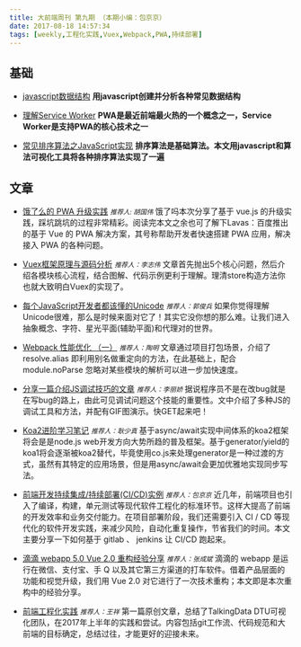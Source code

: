 ```yaml
---
title: 大前端周刊 第九期 （本期小编：包京京）
date: 2017-08-18 14:57:34
tags: [weekly,工程化实践,Vuex,Webpack,PWA,持续部署]
---
```

## 基础

* [javascript数据结构](http://blog.benoitvallon.com/data-structures-in-javascript/data-structures-in-javascript/)
**用javascript创建并分析各种常见数据结构**

* [理解Service Worker](https://mp.weixin.qq.com/s?__biz=MjM5MTA1MjAxMQ==&mid=2651226809&idx=1&sn=514ca88902bc91840f363348d6c86c39&chksm=bd495b3d8a3ed22bcf78801f96ae5c8d9555792d599004a7dc47a5a528185b9734f78af565fb&mpshare=1&scene=1&srcid=08182YSPaUr4JxGj4iID40gs&pass_ticket=0Et24OmYtRSLgA6Geno1MGBk5RujsQrVbaq%2FwZJ%2BzwtD%2F%2FbnV8lCXfDaw3Z5FpPr#rd)
**PWA是最近前端最火热的一个概念之一，Service Worker是支持PWA的核心技术之一**

* [常见排序算法之JavaScript实现](https://mp.weixin.qq.com/s?__biz=MjM5MTA1MjAxMQ==&mid=2651226816&idx=1&sn=5c2de943a3ff61de10466bfe21f973c2&chksm=bd495b448a3ed2529d674d66eab367d3b2c9c1516f70206ea36aaa5439703288168a6305d48f&mpshare=1&scene=1&srcid=0818znt16EAbHf0IGrXO1guY&pass_ticket=0Et24OmYtRSLgA6Geno1MGBk5RujsQrVbaq%2FwZJ%2BzwtD%2F%2FbnV8lCXfDaw3Z5FpPr#rd)
**排序算法是基础算法。本文用javascript和算法可视化工具将各种排序算法实现了一遍**


## 文章
* [饿了么的 PWA 升级实践](https://zhuanlan.zhihu.com/p/27853228)
<small>*推荐人: 胡国伟*</small>
饿了吗本次分享了基于 vue.js 的升级实践，踩坑跳坑的过程非常精彩。阅读完本文之余也可了解下Lavas：百度推出的基于 Vue 的 PWA 解决方案，其号称帮助开发者快速搭建 PWA 应用，解决接入 PWA 的各种问题。

* [Vuex框架原理与源码分析](https://tech.meituan.com/vuex-code-analysis.html)
<small>*推荐人：李志伟*</small>
文章首先抛出5个核心问题，然后介绍各模块核心流程，结合图解、代码示例更利于理解。理清store构造方法你也就大致明白Vuex的实现了。

* [每个JavaScript开发者都该懂的Unicode](https://mp.weixin.qq.com/s?__biz=MzAxODE2MjM1MA==&mid=2651552440&idx=1&sn=01bdb132ed0383a47993d711120b4283&chksm=8025ad79b752246fef6761482dbace0d9899ac00982a238063749400e4b0aed38140005ac869&mpshare=1&scene=1&srcid=0809B7Mm0d6x7DCLtBzpQKer#)
<small>*推荐人：郭俊兵*</small>
如果你觉得理解Unicode很难，那么是时候来面对它了！其实它没你想的那么难。让我们进入抽象概念、字符、星光平面(辅助平面)和代理对的世界。

* [Webpack 性能优化 （一）](http://code.oneapm.com/javascript/2015/07/07/webpack_performance_1/)
<small>*推荐人：陶明*</small>
文章通过项目打包场景，介绍了 resolve.alias 即利用别名做重定向的方法，在此基础上，配合module.noParse 忽略对某些模块的解析可以进一步加快速度。

* [分享一篇介绍JS调试技巧的文章](http://web.jobbole.com/85503/)
<small>*推荐人：李丽娇*</small>
据说程序员不是在改bug就是在写bug的路上，由此可见调试问题这个技能的重要性。文中介绍了多种JS的调试工具和方法，并配有GIF图演示。快GET起来吧！

* [Koa2进阶学习笔记](https://chenshenhai.github.io/koa2-note/)
<small>*推荐人：耿少真*</small>
基于async/await实现中间体系的koa2框架将会是是node.js web开发方向大势所趋的普及框架。基于generator/yield的koa1将会逐渐被koa2替代，毕竟使用co.js来处理generator是一种过渡的方式，虽然有其特定的应用场景，但是用async/await会更加优雅地实现同步写法。

* [前端开发持续集成/持续部署(CI/CD)实例](http://annn.me/frontend-ci-cd/)
<small>*推荐人：包京京*</small>
近几年，前端项目也引入了编译，构建，单元测试等现代软件工程化的标准环节。这样大提高了前端的开发效率和业务交付能力。在项目部署阶段，我们还需要引入 CI / CD 等现代化的软件开发实践，来减少风险，自动化重复操作，节省我们的时间。本文主要分享一下如何基于 gitlab 、 jenkins 让 CI/CD 跑起来。

* [滴滴 webapp 5.0 Vue 2.0 重构经验分享](https://github.com/DDFE/DDFE-blog/issues/13)
<small>*推荐人：张成斌*</small>
滴滴的 webapp 是运行在微信、支付宝、手 Q 以及其它第三方渠道的打车软件。借着产品层面的功能和视觉升级，我们用 Vue 2.0 对它进行了一次技术重构；本文即是本次重构中的经验分享。

* [前端工程化实践](http://wxnet.me/2017/08/18/front-end-engineering-practice/)
<small>*推荐人：王祥*</small>
第一篇原创文章，总结了TalkingData DTU可视化团队，在2017年上半年的实践和尝试。内容包括git工作流、代码规范和大前端的目标确定，总结过往，才能更好的迎接未来。
